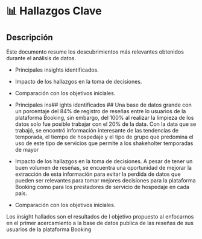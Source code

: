 # 📊 Hallazgos Clave
## Descripción
Este documento resume los descubrimientos más relevantes obtenidos durante el análisis de datos.
- Principales insights identificados.
- Impacto de los hallazgos en la toma de decisiones.
- Comparación con los objetivos iniciales.

- Principales ins## ights identificados ##
Una base de datos grande con un porcentaje del 84% de registro de reseñas entre lo usuarios de la plataforma Booking, sin embargo, del 100% al realizar la limpieza de los datos solo fue posible trabajar con el 20% de la data. 
Con la data que se trabajó, se encontró información interesante de las tendencias de temporada, el tiempo de hospedaje y el tipo de grupo que predomina el uso de este tipo de servicios que permite a los shakeholter   temporadas de mayor  
- Impacto de los hallazgos en la toma de decisiones.
A pesar de tener un buen volumen de reseñas, se encuentra una oportunidad de mejorar la extracción de esta información para evitar la perdida de datos que pueden ser relevantes para tomar mejores decisiones para la plataforma Booking como para los prestadores de servicio de hospedaje en cada país. 
- Comparación con los objetivos iniciales.

Los insight hallados son el resultados de l objetivo propuesto al enfocarnos en el primer acercamiento a la base de datos publica de las reseñas de sus usuarios de la  plataforma Booking

